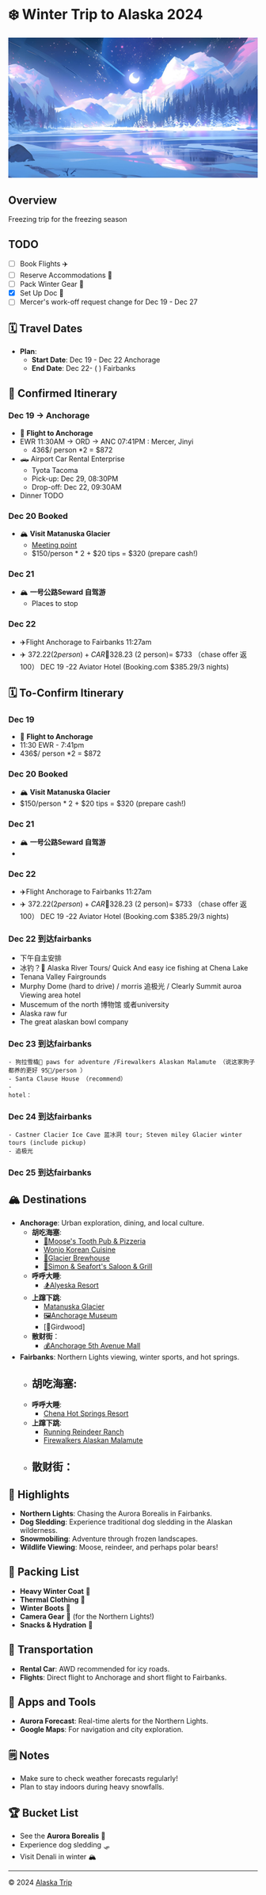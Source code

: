 # ❄️ Winter Trip to Alaska 2024
![WOW!](images/head.jpg)
## Overview
Freezing trip for the freezing season

## TODO
- [ ] Book Flights ✈️
- [ ] Reserve Accommodations 🏨
- [ ] Pack Winter Gear 🧥
- [x] Set Up Doc 📝
- [ ] Mercer's work-off request change for Dec 19 - Dec 27

## 🗓️ Travel Dates
- **Plan**:
  - **Start Date**: Dec 19 - Dec 22 Anchorage
  - **End Date**: Dec 22- ( ) Fairbanks

## 📅 Confirmed Itinerary

### **Dec 19**  -> Anchorage
  - 🛫 **Flight to Anchorage**
  - EWR 11:30AM -> ORD -> ANC 07:41PM : Mercer, Jinyi
    - 436$/ person *2 = $872
  - 🛻 Airport Car Rental Enterprise
    - Tyota Tacoma
    - Pick-up: Dec 29, 08:30PM
    - Drop-off: Dec 22, 09:30AM
  - Dinner TODO 

### **Dec 20**   Booked
  - 🏔️ **Visit Matanuska Glacier**
    - [Meeting point](https://maps.app.goo.gl/YtW2bEYDu1sXfqoW7)
    - $150/person * 2 + $20 tips = $320 (prepare cash!)

### **Dec 21**  
  - 🏔️ **一号公路Seward 自驾游**
    - Places to stop

### **Dec 22**  
  - ✈️Flight Anchorage to Fairbanks 11:27am
  - ✈️ $372.22 (2 person) + CAR 🚗$328.23 (2 person)= $733 （chase offer 返100）
  DEC 19 -22 Aviator  Hotel (Booking.com $385.29/3 nights)

## 🗓️ To-Confirm Itinerary

### **Dec 19**  
  - 🛫 **Flight to Anchorage**
  - 11:30 EWR - 7:41pm 
  - 436$/ person *2 = $872

### **Dec 20**   Booked
  - 🏔️ **Visit Matanuska Glacier**
  - $150/person * 2 + $20 tips = $320 (prepare cash!)

### **Dec 21**  
  - 🏔️ **一号公路Seward 自驾游**
  - 
### **Dec 22**  
  - ✈️Flight Anchorage to Fairbanks 11:27am
  - ✈️ $372.22 (2 person) + CAR 🚗$328.23 (2 person)= $733 （chase offer 返100）
  DEC 19 -22 Aviator  Hotel (Booking.com $385.29/3 nights)

### **Dec 22**  到达fairbanks
  - 下午自主安排
  - 冰钓？🎣 Alaska River Tours/ Quick And easy ice fishing at Chena Lake
  - Tenana Valley Fairgrounds
  - Murphy Dome (hard to drive) / morris 追极光 / Clearly Summit auroa Viewing area
    hotel
 - Muscemum of the north 博物馆 或者university
 - Alaska raw fur
 - The great alaskan bowl company
   
### **Dec 23**  到达fairbanks
    - 狗拉雪橇🐶 paws for adventure /Firewalkers Alaskan Malamute （说这家狗子都养的更好 95🔪/person ）
    - Santa Clause House （recommend）
    - 
    hotel：
### **Dec 24**  到达fairbanks
    - Castner Clacier Ice Cave 蓝冰洞 tour; Steven miley Glacier winter tours (include pickup)
    - 追极光

### **Dec 25**  到达fairbanks 

## 🏔️ Destinations
- **Anchorage**: Urban exploration, dining, and local culture.
  - **胡吃海塞**:
    - [🦌Moose's Tooth Pub & Pizzeria](https://maps.app.goo.gl/SE35EFeBbxtN5zua6)
    - [Wonjo Korean Cuisine](https://maps.app.goo.gl/kPqwVrKT7debNAhd7)
    - [🍻Glacier Brewhouse](https://maps.app.goo.gl/sHzxEaQm5wSZFeSQ7)
    - [🥩Simon & Seafort's Saloon & Grill](https://maps.app.goo.gl/Th8ru8JDGTCThRnL6)
  - **呼呼大睡**: 
    - [🏂Alyeska Resort](https://maps.app.goo.gl/1Z4jmMfEdKWko35G9)
  - **上蹿下跳**: 
    - [Matanuska Glacier](https://maps.app.goo.gl/9dBZ2ACnoAmFep7o9)
    - [🖼Anchorage Museum](https://maps.app.goo.gl/Cdw2Nqmpx3wuStzS7)
    - [🛵Girdwood]
  - **散财街**：
    - [💰Anchorage 5th Avenue Mall](https://maps.app.goo.gl/uUgBM5AK5ZvF6W3XA)
- **Fairbanks**: Northern Lights viewing, winter sports, and hot springs.
  - **胡吃海塞**:
    - 
  - **呼呼大睡**: 
    - [Chena Hot Springs Resort](https://maps.app.goo.gl/PoSYpBVryE9gBonA9)
  - **上蹿下跳**: 
    - [Running Reindeer Ranch](https://maps.app.goo.gl/Cone6P8ePzpRKRpY9)
    - [Firewalkers Alaskan Malamute](https://maps.app.goo.gl/Wzx3oiquWBcjquGg8)
  - **散财街**：
    - 

## 🌟 Highlights
- **Northern Lights**: Chasing the Aurora Borealis in Fairbanks.
- **Dog Sledding**: Experience traditional dog sledding in the Alaskan wilderness.
- **Snowmobiling**: Adventure through frozen landscapes.
- **Wildlife Viewing**: Moose, reindeer, and perhaps polar bears!


## 🧳 Packing List
- **Heavy Winter Coat** 🧥
- **Thermal Clothing** 🧣
- **Winter Boots** 👢
- **Camera Gear** 📸 (for the Northern Lights!)
- **Snacks & Hydration** 🥤

## 🚗 Transportation
- **Rental Car**: AWD recommended for icy roads.
- **Flights**: Direct flight to Anchorage and short flight to Fairbanks.

## 📱 Apps and Tools
- **Aurora Forecast**: Real-time alerts for the Northern Lights.
- **Google Maps**: For navigation and city exploration.
  
## 🗒️ Notes
- Make sure to check weather forecasts regularly!
- Plan to stay indoors during heavy snowfalls.

## 🏆 Bucket List
- See the **Aurora Borealis** 🌌
- Experience dog sledding 🛷
- Visit Denali in winter 🏔️

---

© 2024 [Alaska Trip](https://github.com/mercerzhou/Alaska-Trip)

